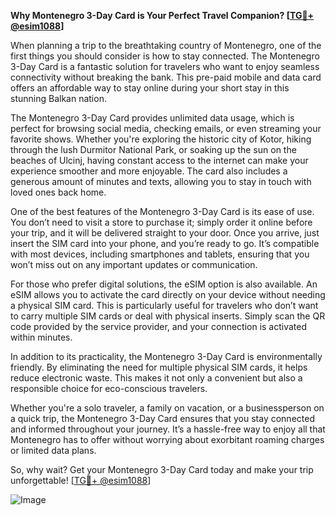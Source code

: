 **Why Montenegro 3-Day Card is Your Perfect Travel Companion? [[TG💪+ @esim1088](https://t.me/s/esim1088)]**

When planning a trip to the breathtaking country of Montenegro, one of the first things you should consider is how to stay connected. The Montenegro 3-Day Card is a fantastic solution for travelers who want to enjoy seamless connectivity without breaking the bank. This pre-paid mobile and data card offers an affordable way to stay online during your short stay in this stunning Balkan nation.

The Montenegro 3-Day Card provides unlimited data usage, which is perfect for browsing social media, checking emails, or even streaming your favorite shows. Whether you're exploring the historic city of Kotor, hiking through the lush Durmitor National Park, or soaking up the sun on the beaches of Ulcinj, having constant access to the internet can make your experience smoother and more enjoyable. The card also includes a generous amount of minutes and texts, allowing you to stay in touch with loved ones back home.

One of the best features of the Montenegro 3-Day Card is its ease of use. You don’t need to visit a store to purchase it; simply order it online before your trip, and it will be delivered straight to your door. Once you arrive, just insert the SIM card into your phone, and you’re ready to go. It’s compatible with most devices, including smartphones and tablets, ensuring that you won’t miss out on any important updates or communication.

For those who prefer digital solutions, the eSIM option is also available. An eSIM allows you to activate the card directly on your device without needing a physical SIM card. This is particularly useful for travelers who don’t want to carry multiple SIM cards or deal with physical inserts. Simply scan the QR code provided by the service provider, and your connection is activated within minutes.

In addition to its practicality, the Montenegro 3-Day Card is environmentally friendly. By eliminating the need for multiple physical SIM cards, it helps reduce electronic waste. This makes it not only a convenient but also a responsible choice for eco-conscious travelers.

Whether you're a solo traveler, a family on vacation, or a businessperson on a quick trip, the Montenegro 3-Day Card ensures that you stay connected and informed throughout your journey. It’s a hassle-free way to enjoy all that Montenegro has to offer without worrying about exorbitant roaming charges or limited data plans.

So, why wait? Get your Montenegro 3-Day Card today and make your trip unforgettable! [[TG💪+ @esim1088](https://t.me/s/esim1088)]

![Image](https://i.postimg.cc/Y0z9fWf4/image.png)